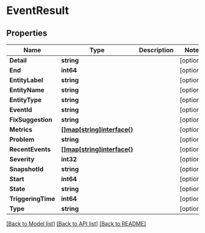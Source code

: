 # EventResult

## Properties

Name | Type | Description | Notes
------------ | ------------- | ------------- | -------------
**Detail** | **string** |  | [optional] 
**End** | **int64** |  | [optional] 
**EntityLabel** | **string** |  | [optional] 
**EntityName** | **string** |  | [optional] 
**EntityType** | **string** |  | [optional] 
**EventId** | **string** |  | [optional] 
**FixSuggestion** | **string** |  | [optional] 
**Metrics** | [**[]map[string]interface{}**](map.md) |  | [optional] 
**Problem** | **string** |  | [optional] 
**RecentEvents** | [**[]map[string]interface{}**](map.md) |  | [optional] 
**Severity** | **int32** |  | [optional] 
**SnapshotId** | **string** |  | [optional] 
**Start** | **int64** |  | [optional] 
**State** | **string** |  | [optional] 
**TriggeringTime** | **int64** |  | [optional] 
**Type** | **string** |  | [optional] 

[[Back to Model list]](../README.md#documentation-for-models) [[Back to API list]](../README.md#documentation-for-api-endpoints) [[Back to README]](../README.md)


